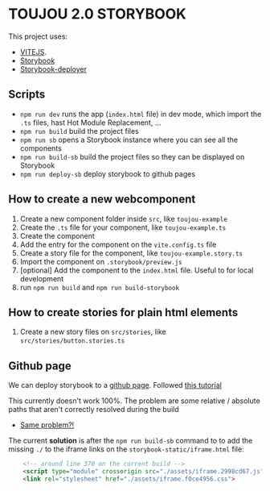 # TOUJOU 2.0 STORYBOOK

This project uses:
- [VITEJS](https://vitejs.dev/).
- [Storybook](https://storybook.js.org/)
- [Storybook-deployer](https://github.com/storybookjs/storybook-deployer)

## Scripts

- `npm run dev` runs the app (`index.html` file) in dev mode, which import the `.ts` files, hast Hot Module Replacement, ...
- `npm run build` build the project files
- `npm run sb` opens a Storybook instance where you can see all the components
- `npm run build-sb` build the project files so they can be displayed on Storybook
- `npm run deploy-sb` deploy storybook to github pages

## How to create a new webcomponent
1. Create a new component folder inside `src`, like `toujou-example`
2. Create the `.ts` file for your component, like `toujou-example.ts`
3. Create the component
4. Add the entry for the component on the `vite.config.ts` file
5. Create a story file for the component, like `toujou-example.story.ts`
6. Import the component on `.storybook/preview.js`
7. [optional] Add the component to the `index.html` file. Useful to for local development
8. run `npm run build` and `npm run build-storybook`

## How to create stories for plain html elements
1. Create a new story files on `src/stories`, like `src/stories/button.stories.ts`

## Github page
We can deploy storybook to a [github page](https://toujou.github.io/toujou-v2-prototypes/). Followed [this tutorial](https://medium.com/swlh/how-to-deploy-storybook-to-github-pages-4894097d49ab)

This currently doesn't work 100%.
The problem are some relative / absolute paths that aren't correctly resolved during the build

- [Same problem?!](https://github.com/storybookjs/storybook/issues/11694)

The current **solution** is after the `npm run build-sb` command to to add the missing `./` to the iframe links on the `storybook-static/iframe.html` file:

```html
    <!-- around line 370 on the current build -->
    <script type="module" crossorigin src="./assets/iframe.2998cd67.js"></script>
    <link rel="stylesheet" href="./assets/iframe.f0ce4956.css">
```